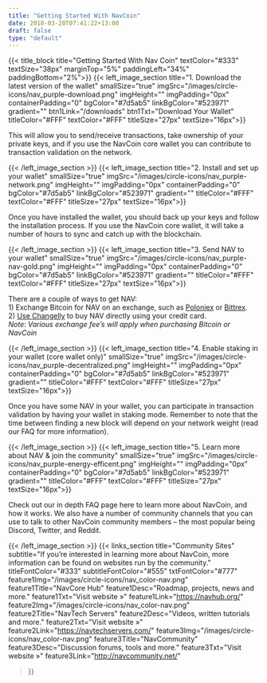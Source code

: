 ```yaml
---
title: "Getting Started With NavCoin"
date: 2018-03-20T07:41:22+13:00
draft: false
type: "default"
---
```

{{< title_block
    title="Getting Started With Nav Coin"
    textColor="#333"
    textSize="38px"
    marginTop="5%"
    paddingLeft="34%"
    paddingBottom="2%">}}
{{< left_image_section
    title="1. Download the latest version of the wallet"
    smallSize="true"
    imgSrc="/images/circle-icons/nav_purple-download.png"
    imgHeight=""
    imgPadding="0px"
    containerPadding="0"
    bgColor="#7d5ab5"
    linkBgColor="#523971"
    gradient=""
    btn1Link="/downloads"
    btn1Txt="Download Your Wallet"
    titleColor="#FFF"
    textColor="#FFF"
    titleSize="27px"
    textSize="16px">}}
    <p>This will allow you to send/receive transactions, take ownership of your private keys, and if you use the NavCoin core wallet you can contribute to transaction validation on the network.</p>
{{< /left_image_section >}}
{{< left_image_section
    title="2. Install and set up your wallet"
    smallSize="true"
    imgSrc="/images/circle-icons/nav_purple-network.png"
    imgHeight=""
    imgPadding="0px"
    containerPadding="0"
    bgColor="#7d5ab5"
    linkBgColor="#523971"
    gradient=""
    titleColor="#FFF"
    textColor="#FFF"
    titleSize="27px"
    textSize="16px">}}
    <p>Once you have installed the wallet, you should back up your keys and follow the installation process. If you use the NavCoin core wallet, it will take a number of hours to sync and catch up with the blockchain.</p>
{{< /left_image_section >}}
{{< left_image_section
    title="3. Send NAV to your wallet"
    smallSize="true"
    imgSrc="/images/circle-icons/nav_purple-nav-gold.png"
    imgHeight=""
    imgPadding="0px"
    containerPadding="0"
    bgColor="#7d5ab5"
    linkBgColor="#523971"
    gradient=""
    titleColor="#FFF"
    textColor="#FFF"
    titleSize="27px"
    textSize="16px">}}
    <p>There are a couple of ways to get NAV:<br>
    1) Exchange Bitcoin for NAV on an exchange, such as <a href="https://poloniex.com/exchange#btc_nav" class="white-txt-underline">Poloniex</a> or <a href="https://bittrex.com/Market/Index?MarketName=BTC-nav" class="white-txt-underline">Bittrex</a>.<br>
    2) <a href="http://navcoin.org/buy-nav/" class="white-txt-underline">Use Changelly</a> to buy NAV directly using your credit card.<br>
    <i>Note: Various exchange fee’s will apply when purchasing Bitcoin or NavCoin</i></p>
{{< /left_image_section >}}
{{< left_image_section
    title="4. Enable staking in your wallet (core wallet only)"
    smallSize="true"
    imgSrc="/images/circle-icons/nav_purple-decentralized.png"
    imgHeight=""
    imgPadding="0px"
    containerPadding="0"
    bgColor="#7d5ab5"
    linkBgColor="#523971"
    gradient=""
    titleColor="#FFF"
    textColor="#FFF"
    titleSize="27px"
    textSize="16px">}}
    <p>Once you have some NAV in your wallet, you can participate in transaction validation by having your wallet in staking mode. Remember to note that the time between finding a new block will depend on your network weight (read our FAQ for more information).</p>
{{< /left_image_section >}}
{{< left_image_section
    title="5. Learn more about NAV & join the community"
    smallSize="true"
    imgSrc="/images/circle-icons/nav_purple-energy-efficent.png"
    imgHeight=""
    imgPadding="0px"
    containerPadding="0"
    bgColor="#7d5ab5"
    linkBgColor="#523971"
    gradient=""
    titleColor="#FFF"
    textColor="#FFF"
    titleSize="27px"
    textSize="16px">}}
    <p>Check out our in depth FAQ page here to learn more about NavCoin, and how it works.
    We also have a number of community channels that you can use to talk to other NavCoin community members – the most popular being Discord, Twitter, and Reddit.</p>
{{< /left_image_section >}}
{{< links_section
title="Community Sites"
subtitle="If you’re interested in learning more about NavCoin, more information can be found on websites run by the community."
titleFontColor="#333"
subtitleFontColor="#555"
txtFontColor="#777"
feature1Img="/images/circle-icons/nav_color-nav.png"
feature1Title="NavCore Hub"
feature1Desc="Roadmap, projects, news and more."
feature1Txt="Visit website »"
feature1Link="https://navhub.org/"
feature2Img="/images/circle-icons/nav_color-nav.png"
feature2Title="NavTech Servers"
feature2Desc="Videos, written tutorials and more."
feature2Txt="Visit website »"
feature2Link="https://navtechservers.com/"
feature3Img="/images/circle-icons/nav_color-nav.png"
feature3Title="NavCommunity"
feature3Desc="Discussion forums, tools and more."
feature3Txt="Visit website »"
feature3Link="http://navcommunity.net/"
>}}